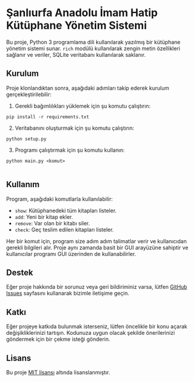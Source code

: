 # Şanlıurfa Anadolu İmam Hatip Kütüphane Yönetim Sistemi

Bu proje, Python 3 programlama dili kullanılarak yazılmış bir kütüphane yönetim sistemi sunar. `rich` modülü kullanılarak zengin metin özellikleri sağlanır ve veriler, SQLite veritabanı kullanılarak saklanır.

## Kurulum

Proje klonlandıktan sonra, aşağıdaki adımları takip ederek kurulum gerçekleştirilebilir:

1. Gerekli bağımlılıkları yüklemek için şu komutu çalıştırın:
```
pip install -r requirements.txt
```
2. Veritabanını oluşturmak için şu komutu çalıştırın:
```
python setup.py
```
3. Programı çalıştırmak için şu komutu kullanın:
```
python main.py <komut>


```
## Kullanım

Program, aşağıdaki komutlarla kullanılabilir:

- `show`: Kütüphanedeki tüm kitapları listeler.
- `add`: Yeni bir kitap ekler.
- `remove`: Var olan bir kitabı siler.
- `check`: Geç teslim edilen kitapları listeler.

Her bir komut için, program size adım adım talimatlar verir ve kullanıcıdan gerekli bilgileri alır. Proje aynı zamanda basit bir GUI arayüzüne sahiptir ve kullanıcılar programı GUI üzerinden de kullanabilirler.

## Destek

Eğer proje hakkında bir sorunuz veya geri bildiriminiz varsa, lütfen [GitHub Issues](https://github.com/C0derByM4H6301/Saihl-Library-Software/issues) sayfasını kullanarak bizimle iletişime geçin.

## Katkı

Eğer projeye katkıda bulunmak isterseniz, lütfen öncelikle bir konu açarak değişikliklerinizi tartışın. Kodunuza uygun olacak şekilde önerilerinizi göndermek için bir çekme isteği gönderin.

## Lisans

Bu proje [MIT lisansı](https://github.com/C0derByM4H6301/Saihl-Library-Software/blob/main/LICENSE) altında lisanslanmıştır.

